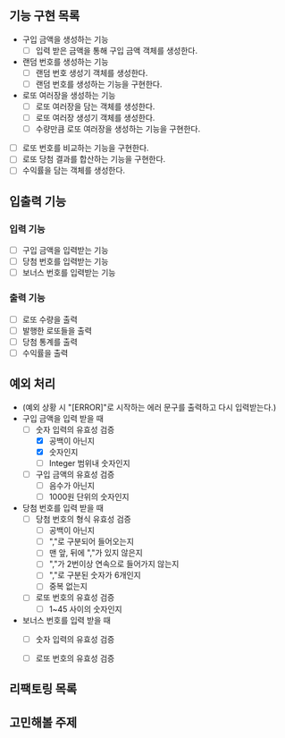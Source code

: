 ## 기능 구현 목록

- 구입 금액을 생성하는 기능
  - [ ] 입력 받은 금액을 통해 구입 금액 객체를 생성한다. 
- 랜덤 번호를 생성하는 기능
  - [ ] 랜덤 번호 생성기 객체를 생성한다.
  - [ ] 랜덤 번호를 생성하는 기능을 구현한다.
- 로또 여러장을 생성하는 기능
  - [ ] 로또 여러장을 담는 객체를 생성한다.
  - [ ] 로또 여러장 생성기 객체를 생성한다.
  - [ ] 수량만큼 로또 여러장을 생성하는 기능을 구현한다.
- [ ] 로또 번호를 비교하는 기능을 구현한다.
- [ ] 로또 당첨 결과를 합산하는 기능을 구현한다.
- [ ] 수익률을 담는 객체를 생성한다.

## 입출력 기능

### 입력 기능

- [ ] 구입 금액을 입력받는 기능 
- [ ] 당첨 번호를 입력받는 기능 
- [ ] 보너스 번호를 입력받는 기능 

### 출력 기능

- [ ] 로또 수량을 출력 
- [ ] 발행한 로또들을 출력 
- [ ] 당첨 통계를 출력 
- [ ] 수익률을 출력 

## 예외 처리

- (예외 상황 시 "[ERROR]"로 시작하는 에러 문구를 출력하고 다시 입력받는다.)
- 구입 금액을 입력 받을 때
    - [ ] 숫자 입력의 유효성 검증 
      - [x] 공백이 아닌지
      - [x] 숫자인지
      - [ ] Integer 범위내 숫자인지
    - [ ] 구입 금액의 유효성 검증
      - [ ] 음수가 아닌지
      - [ ] 1000원 단위의 숫자인지
- 당첨 번호를 입력 받을 때
  - [ ] 당첨 번호의 형식 유효성 검증
    - [ ] 공백이 아닌지
    - [ ] ","로 구분되어 들어오는지
    - [ ] 맨 앞, 뒤에 ","가 있지 않은지
    - [ ] ","가 2번이상 연속으로 들어가지 않는지
    - [ ] ","로 구분된 숫자가 6개인지
    - [ ] 중복 없는지
  - [ ] 로또 번호의 유효성 검증
    - [ ] 1~45 사이의 숫자인지
- 보너스 번호를 입력 받을 때
  - [ ] 숫자 입력의 유효성 검증 
  - [ ] 로또 번호의 유효성 검증
      

## 리팩토링 목록

## 고민해볼 주제
